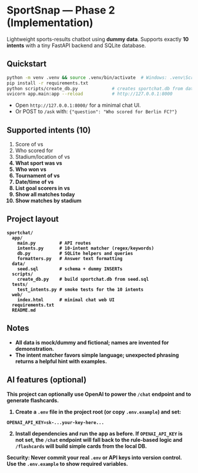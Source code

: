 # SportSnap — Phase 2 (Implementation)

Lightweight sports-results chatbot using **dummy data**. Supports exactly **10 intents** with a tiny FastAPI backend and SQLite database.

## Quickstart

```bash
python -m venv .venv && source .venv/bin/activate  # Windows: .venv\Scripts\activate
pip install -r requirements.txt
python scripts/create_db.py             # creates sportchat.db from data/seed.sql
uvicorn app.main:app --reload           # http://127.0.0.1:8000
```

- Open `http://127.0.0.1:8000/` for a minimal chat UI.
- Or POST to `/ask` with: `{"question": "Who scored for Berlin FC?"}`

## Supported intents (10)
1. Score of <Team A> vs <Team B>
2. Who scored for <Team>
3. Stadium/location of <A> vs <B>
4. What sport was <A> vs <B>
5. Who won <A> vs <B>
6. Tournament of <A> vs <B>
7. Date/time of <A> vs <B>
8. List goal scorers in <A> vs <B>
9. Show all matches today
10. Show matches by stadium <Name>

## Project layout
```
sportchat/
  app/
    main.py         # API routes
    intents.py      # 10-intent matcher (regex/keywords)
    db.py           # SQLite helpers and queries
    formatters.py   # Answer text formatting
  data/
    seed.sql        # schema + dummy INSERTs
  scripts/
    create_db.py    # build sportchat.db from seed.sql
  tests/
    test_intents.py # smoke tests for the 10 intents
  web/
    index.html      # minimal chat web UI
  requirements.txt
  README.md
```

## Notes
- All data is **mock/dummy** and fictional; names are invented for demonstration.
- The intent matcher favors simple language; unexpected phrasing returns a helpful hint with examples.

## AI features (optional)

This project can optionally use OpenAI to power the `/chat` endpoint and to generate flashcards.

1. Create a `.env` file in the project root (or copy `.env.example`) and set:

```
OPENAI_API_KEY=sk-...your-key-here...
```

2. Install dependencies and run the app as before. If `OPENAI_API_KEY` is not set, the `/chat` endpoint will fall back to the rule-based logic and `/flashcards` will build simple cards from the local DB.

Security: Never commit your real `.env` or API keys into version control. Use the `.env.example` to show required variables.
